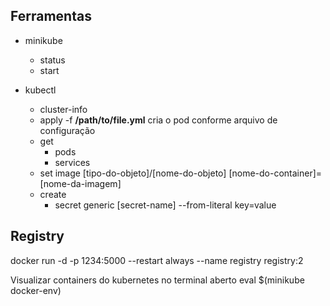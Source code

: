 ## Ferramentas

- minikube
  - status
  - start

- kubectl
  - cluster-info
  - apply -f **/path/to/file.yml** cria o pod conforme arquivo de configuração
  - get
    - pods
    - services
  - set image [tipo-do-objeto]/[nome-do-objeto] [nome-do-container]=[nome-da-imagem]
  - create
    - secret generic [secret-name] --from-literal key=value

## Registry
docker run -d -p 1234:5000 --restart always --name registry registry:2

Visualizar containers do kubernetes no terminal aberto
eval $(minikube docker-env)